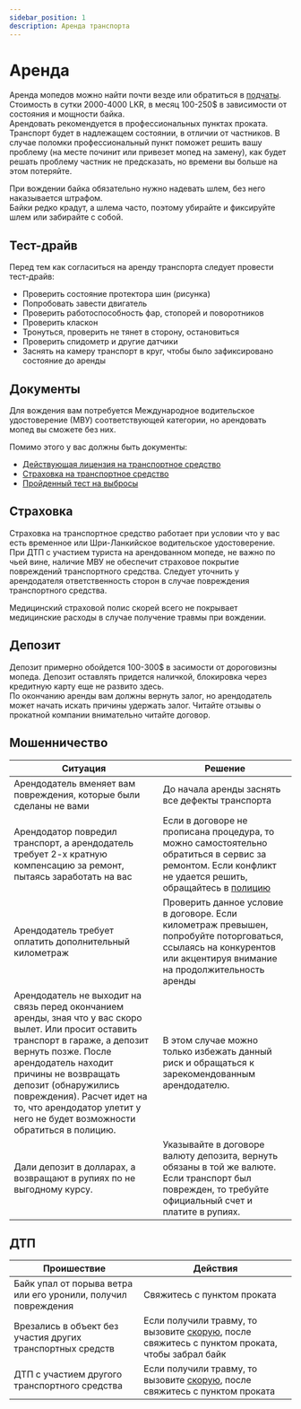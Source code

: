 ```yaml
---
sidebar_position: 1
description: Аренда транспорта
---
```


# Аренда

Аренда мопедов можно найти почти везде или обратиться в [подчаты](../../chats.md#чаты). Стоимость в сутки 2000-4000 LKR, в месяц 100-250$ в зависимости от состояния и мощности байка.  
Арендовать рекомендуется в профессиональных пунктах проката. Транспорт будет в надлежащем состоянии, в отличии от частников. В случае поломки профессиональный пункт поможет решить вашу проблему (на месте починит или привезет мопед на замену), как будет решать проблему частник не предсказать, но времени вы больше на этом потеряйте.

При вождении байка обязательно нужно надевать шлем, без него наказывается штрафом.  
Байки редко крадут, а шлема часто, поэтому убирайте и фиксируйте шлем или забирайте с собой.

## Тест-драйв

Перед тем как согласиться на аренду транспорта следует провести тест-драйв:

- Проверить состояние протектора шин (рисунка)
- Попробовать завести двигатель
- Проверить работоспособность фар, стопорей и поворотников
- Проверить класкон
- Тронуться, проверить не тянет в сторону, остановиться
- Проверить спидометр и другие датчики
- Заснять на камеру транспорт в круг, чтобы было зафиксировано состояние до аренды

## Документы

Для вождения вам потребуется Международное водительское удостоверение (МВУ) соответствующей категории, но арендовать мопед вы сможете без них.  

Помимо этого у вас должны быть документы:

- [Действующая лицензия на транспортное средство](/img/vehicle_revenue_license.jpg)
- [Страховка на транспортное средство](/img/certificate_of_insurance.jpg)
- [Пройденный тест на выбросы](/img/vehicle_emission_test_certificate.jpg)

## Страховка

Страховка на транспортное средство работает при условии что у вас есть временное или Шри-Ланкийское водительское удостоверение. При ДТП с участием туриста на арендованном мопеде, не важно по чьей вине, наличие МВУ не обеспечит страховое покрытие повреждений транспортного средства. Следует уточнить у арендодателя ответственность сторон в случае повреждения транспортного средства.

Медицинский страховой полис скорей всего не покрывает медицинские расходы в случае получение травмы при вождении.

## Депозит

Депозит примерно обойдется 100-300$ в засимости от дороговизны мопеда. Депозит оставлять придется наличкой, блокировка через кредитную карту еще не развито здесь.  
По окончанию аренды вам должны вернуть залог, но арендодатель может начать искать причины удержать залог. Читайте отзывы о прокатной компании внимательно читайте договор.

## Мошенничество

| Ситуация                                                                                                                                                                                                                                                                                                                                | Решение                                                                                                                                                                                          |
| --------------------------------------------------------------------------------------------------------------------------------------------------------------------------------------------------------------------------------------------------------------------------------------------------------------------------------------- | ------------------------------------------------------------------------------------------------------------------------------------------------------------------------------------------------ |
| Арендодатель вменяет вам повреждения, которые были сделаны не вами                                                                                                                                                                                                                                                                      | До начала аренды заснять все дефекты транспорта                                                                                                                                                  |
| Арендодатор повредил транспорт, а арендодатель требует 2-х кратную компенсацию за ремонт, пытаясь заработать на вас                                                                                                                                                                                                                     | Если в договоре не прописана процедура, то можно самостоятельно обратиться в сервис за ремонтом. Если конфликт не удается решить, обращайтесь в [полицию](../emergency-services.md#туристическая) |
| Арендодатель требует оплатить дополнительный километраж                                                                                                                                                                                                                                                                                 | Проверить данное условие в договоре. Если километраж превышен, попробуйте поторговаться, ссылаясь на конкурентов или акцентируя внимание на продолжительность аренды                             |
| Арендодатель не выходит на связь перед окончанием аренды, зная что у вас скоро вылет. Или просит оставить транспорт в гараже, а депозит вернуть позже. После арендодатель находит причины не возвращать депозит (обнаружились повреждения). Расчет идет на то, что арендодатор улетит у него не будет возможности обратиться в полицию. | В этом случае можно только избежать данный риск и обращаться к зарекомендованным арендодателю.                                                                                                   |
| Дали депозит в долларах, а возвращают в рупиях по не выгодному курсу.                                                                                                                                                                                                                                                                   | Указывайте в договоре валюту депозита, вернуть обязаны в той же валюте. Если транспорт был поврежден, то требуйте официальный счет и платите в рупиях.                                           |

## ДТП

| Проишествие                                                    | Действия                                                                                                                                |
| -------------------------------------------------------------- | --------------------------------------------------------------------------------------------------------------------------------------- |
| Байк упал от порыва ветра или его уронили, получил повреждения | Свяжитесь с пунктом проката                                                                                                             |
| Врезались в объект без участия других транспортных средств     | Если получили травму, то вызовите [скорую](../emergency-services.md#скорая-помощь), после свяжитесь с пунктом проката, чтобы забрал байк |
| ДТП с участием другого транспортного средства                  | Если получили травму, то вызовите [скорую](../emergency-services.md#скорая-помощь), после свяжитесь с пунктом проката                    |
